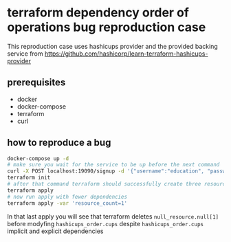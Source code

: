 # terraform dependency order of operations bug reproduction case
This reproduction case uses hashicups provider and the provided backing service from https://github.com/hashicorp/learn-terraform-hashicups-provider
## prerequisites
+ docker
+ docker-compose
+ terraform
+ curl

## how to reproduce a bug
  ```bash
  docker-compose up -d
  # make sure you wait for the service to be up before the next command
  curl -X POST localhost:19090/signup -d '{"username":"education", "password":"test123"}'
  terraform init
  # after that command terraform should successfully create three resources 
  terraform apply
  # now run apply with fewer dependencies
  terraform apply -var 'resource_count=1'
  ```
  
In that last apply you will see that terraform deletes `null_resource.null[1]` before modyfing `hashicups_order.cups` despite
`hashicups_order.cups` implicit and explicit dependencies